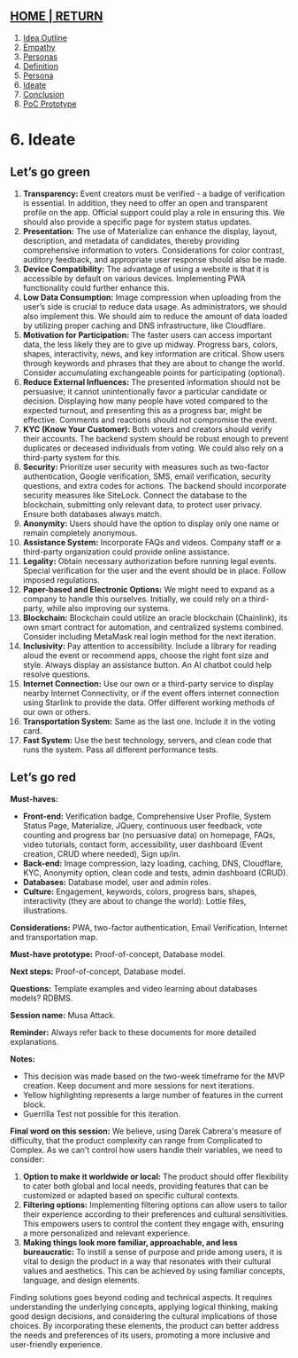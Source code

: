 ## [HOME | RETURN](https://github.com/plexoio/musa/blob/main/documentation/readme/design-thinking/design-thinking.md)
1. [Idea Outline](https://github.com/plexoio/musa/blob/main/documentation/readme/design-thinking/idea-outline.md)
2. [Empathy](https://github.com/plexoio/musa/blob/main/documentation/readme/design-thinking/the-process.md)
3. [Personas](https://github.com/plexoio/musa/blob/main/documentation/readme/design-thinking/personas.md)
4. [Definition](https://github.com/plexoio/musa/blob/main/documentation/readme/design-thinking/define.md)
5. [Persona](https://github.com/plexoio/musa/blob/main/documentation/readme/design-thinking/persona.md)
6. [Ideate](https://github.com/plexoio/musa/blob/main/documentation/readme/design-thinking/ideate.md)
7. [Conclusion](https://github.com/plexoio/musa/blob/main/documentation/readme/design-thinking/conclusion.md)
8. [PoC Prototype](https://github.com/plexoio/musa/blob/main/documentation/readme/design-thinking/prototype.md)
# 6. Ideate

## Let’s go green

1. **Transparency:** Event creators must be verified - a badge of verification is essential. In addition, they need to offer an open and transparent profile on the app. Official support could play a role in ensuring this. We should also provide a specific page for system status updates.
2. **Presentation:** The use of Materialize can enhance the display, layout, description, and metadata of candidates, thereby providing comprehensive information to voters. Considerations for color contrast, auditory feedback, and appropriate user response should also be made.
3. **Device Compatibility:** The advantage of using a website is that it is accessible by default on various devices. Implementing PWA functionality could further enhance this.
4. **Low Data Consumption:** Image compression when uploading from the user’s side is crucial to reduce data usage. As administrators, we should also implement this. We should aim to reduce the amount of data loaded by utilizing proper caching and DNS infrastructure, like Cloudflare.
5. **Motivation for Participation:** The faster users can access important data, the less likely they are to give up midway. Progress bars, colors, shapes, interactivity, news, and key information are critical. Show users through keywords and phrases that they are about to change the world. Consider accumulating exchangeable points for participating (optional).
6. **Reduce External Influences:** The presented information should not be persuasive; it cannot unintentionally favor a particular candidate or decision. Displaying how many people have voted compared to the expected turnout, and presenting this as a progress bar, might be effective. Comments and reactions should not compromise the event.
7. **KYC (Know Your Customer):** Both voters and creators should verify their accounts. The backend system should be robust enough to prevent duplicates or deceased individuals from voting. We could also rely on a third-party system for this.
8. **Security:** Prioritize user security with measures such as two-factor authentication, Google verification, SMS, email verification, security questions, and extra codes for actions. The backend should incorporate security measures like SiteLock. Connect the database to the blockchain, submitting only relevant data, to protect user privacy. Ensure both databases always match.
9. **Anonymity:** Users should have the option to display only one name or remain completely anonymous.
10. **Assistance System:** Incorporate FAQs and videos. Company staff or a third-party organization could provide online assistance.
11. **Legality:** Obtain necessary authorization before running legal events. Special verification for the user and the event should be in place. Follow imposed regulations.
12. **Paper-based and Electronic Options:** We might need to expand as a company to handle this ourselves. Initially, we could rely on a third-party, while also improving our systems.
13. **Blockchain:** Blockchain could utilize an oracle blockchain (Chainlink), its own smart contract for automation, and centralized systems combined. Consider including MetaMask real login method for the next iteration.
14. **Inclusivity:** Pay attention to accessibility. Include a library for reading aloud the event or recommend apps, choose the right font size and style. Always display an assistance button. An AI chatbot could help resolve questions.
15. **Internet Connection:** Use our own or a third-party service to display nearby Internet Connectivity, or if the event offers internet connection using Starlink to provide the data. Offer different working methods of our own or others.
16. **Transportation System:** Same as the last one. Include it in the voting card.
17. **Fast System:** Use the best technology, servers, and clean code that runs the system. Pass all different performance tests.

## Let’s go red

**Must-haves:**
- **Front-end:** Verification badge, Comprehensive User Profile, System Status Page, Materialize, JQuery, continuous user feedback, vote counting and progress bar (no persuasive data) on homepage, FAQs, video tutorials, contact form, accessibility, user dashboard (Event creation, CRUD where needed), Sign up/in.
- **Back-end:** Image compression, lazy loading, caching, DNS, Cloudflare, KYC, Anonymity option, clean code and tests, admin dashboard (CRUD).
- **Databases:** Database model, user and admin roles.
- **Culture:** Engagement, keywords, colors, progress bars, shapes, interactivity (they are about to change the world): Lottie files, illustrations.

**Considerations:** PWA, two-factor authentication, Email Verification, Internet and transportation map.

**Must-have prototype:** Proof-of-concept, Database model.

**Next steps:** Proof-of-concept, Database model.

**Questions:** Template examples and video learning about databases models? RDBMS.

**Session name:** Musa Attack.

**Reminder:** Always refer back to these documents for more detailed explanations.

**Notes:**
- This decision was made based on the two-week timeframe for the MVP creation. Keep document and more sessions for next iterations.
- Yellow highlighting represents a large number of features in the current block.
- Guerrilla Test not possible for this iteration.

**Final word on this session:**
We believe, using Darek Cabrera's measure of difficulty, that the product complexity can range from Complicated to Complex. As we can't control how users handle their variables, we need to consider:

1. **Option to make it worldwide or local:** The product should offer flexibility to cater both global and local needs, providing features that can be customized or adapted based on specific cultural contexts.
2. **Filtering options:** Implementing filtering options can allow users to tailor their experience according to their preferences and cultural sensitivities. This empowers users to control the content they engage with, ensuring a more personalized and relevant experience.
3. **Making things look more familiar, approachable, and less bureaucratic:** To instill a sense of purpose and pride among users, it is vital to design the product in a way that resonates with their cultural values and aesthetics. This can be achieved by using familiar concepts, language, and design elements.

Finding solutions goes beyond coding and technical aspects. It requires understanding the underlying concepts, applying logical thinking, making good design decisions, and considering the cultural implications of those choices. By incorporating these elements, the product can better address the needs and preferences of its users, promoting a more inclusive and user-friendly experience.